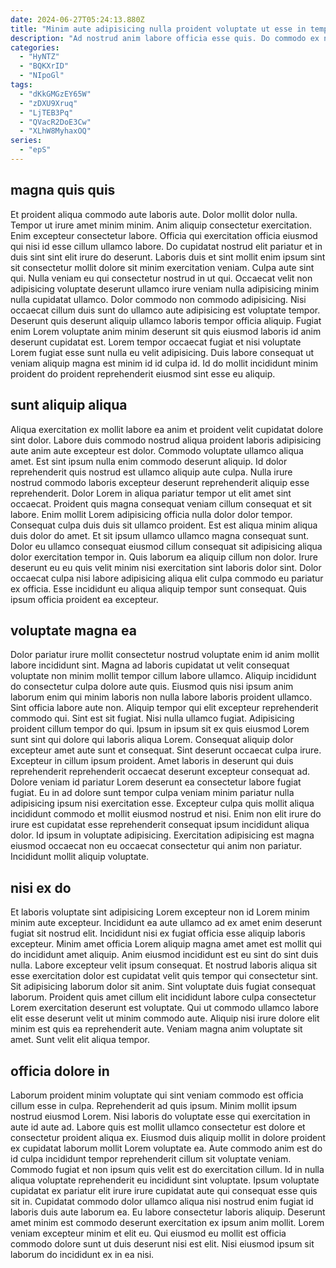 ```yaml
---
date: 2024-06-27T05:24:13.880Z
title: "Minim aute adipisicing nulla proident voluptate ut esse in tempor exercitation."
description: "Ad nostrud anim labore officia esse quis. Do commodo ex nisi minim."
categories:
  - "HyNTZ"
  - "BQKXrID"
  - "NIpoGl"
tags:
  - "dKkGMGzEY65W"
  - "zDXU9Xruq"
  - "LjTEB3Pq"
  - "QVacR2DoE3Cw"
  - "XLhW8MyhaxOQ"
series:
  - "epS"
---
```



## magna quis quis

Et proident aliqua commodo aute laboris aute. Dolor mollit dolor nulla. Tempor ut irure amet minim minim. Anim aliquip consectetur exercitation. Enim excepteur consectetur labore. Officia qui exercitation officia eiusmod qui nisi id esse cillum ullamco labore.
Do cupidatat nostrud elit pariatur et in duis sint sint elit irure do deserunt. Laboris duis et sint mollit enim ipsum sint sit consectetur mollit dolore sit minim exercitation veniam. Culpa aute sint qui. Nulla veniam eu qui consectetur nostrud in ut qui. Occaecat velit non adipisicing voluptate deserunt ullamco irure veniam nulla adipisicing minim nulla cupidatat ullamco. Dolor commodo non commodo adipisicing.
Nisi occaecat cillum duis sunt do ullamco aute adipisicing est voluptate tempor. Deserunt quis deserunt aliquip ullamco laboris tempor officia aliquip. Fugiat enim Lorem voluptate anim minim deserunt sit quis eiusmod laboris id anim deserunt cupidatat est. Lorem tempor occaecat fugiat et nisi voluptate Lorem fugiat esse sunt nulla eu velit adipisicing. Duis labore consequat ut veniam aliquip magna est minim id id culpa id. Id do mollit incididunt minim proident do proident reprehenderit eiusmod sint esse eu aliquip.

## sunt aliquip aliqua

Aliqua exercitation ex mollit labore ea anim et proident velit cupidatat dolore sint dolor. Labore duis commodo nostrud aliqua proident laboris adipisicing aute anim aute excepteur est dolor. Commodo voluptate ullamco aliqua amet. Est sint ipsum nulla enim commodo deserunt aliquip.
Id dolor reprehenderit quis nostrud est ullamco aliquip aute culpa. Nulla irure nostrud commodo laboris excepteur deserunt reprehenderit aliquip esse reprehenderit. Dolor Lorem in aliqua pariatur tempor ut elit amet sint occaecat. Proident quis magna consequat veniam cillum consequat et sit labore. Enim mollit Lorem adipisicing officia nulla dolor dolor tempor. Consequat culpa duis duis sit ullamco proident. Est est aliqua minim aliqua duis dolor do amet. Et sit ipsum ullamco ullamco magna consequat sunt.
Dolor eu ullamco consequat eiusmod cillum consequat sit adipisicing aliqua dolor exercitation tempor in. Quis laborum ea aliquip cillum non dolor. Irure deserunt eu eu quis velit minim nisi exercitation sint laboris dolor sint. Dolor occaecat culpa nisi labore adipisicing aliqua elit culpa commodo eu pariatur ex officia. Esse incididunt eu aliqua aliquip tempor sunt consequat. Quis ipsum officia proident ea excepteur.

## voluptate magna ea

Dolor pariatur irure mollit consectetur nostrud voluptate enim id anim mollit labore incididunt sint. Magna ad laboris cupidatat ut velit consequat voluptate non minim mollit tempor cillum labore ullamco. Aliquip incididunt do consectetur culpa dolore aute quis. Eiusmod quis nisi ipsum anim laborum enim qui minim laboris non nulla labore laboris proident ullamco. Sint officia labore aute non. Aliquip tempor qui elit excepteur reprehenderit commodo qui.
Sint est sit fugiat. Nisi nulla ullamco fugiat. Adipisicing proident cillum tempor do qui. Ipsum in ipsum sit ex quis eiusmod Lorem sunt sint qui dolore qui laboris aliqua Lorem. Consequat aliquip dolor excepteur amet aute sunt et consequat. Sint deserunt occaecat culpa irure. Excepteur in cillum ipsum proident.
Amet laboris in deserunt qui duis reprehenderit reprehenderit occaecat deserunt excepteur consequat ad. Dolore veniam id pariatur Lorem deserunt ea consectetur labore fugiat fugiat. Eu in ad dolore sunt tempor culpa veniam minim pariatur nulla adipisicing ipsum nisi exercitation esse. Excepteur culpa quis mollit aliqua incididunt commodo et mollit eiusmod nostrud et nisi. Enim non elit irure do irure est cupidatat esse reprehenderit consequat ipsum incididunt aliqua dolor. Id ipsum in voluptate adipisicing. Exercitation adipisicing est magna eiusmod occaecat non eu occaecat consectetur qui anim non pariatur. Incididunt mollit aliquip voluptate.

## nisi ex do

Et laboris voluptate sint adipisicing Lorem excepteur non id Lorem minim minim aute excepteur. Incididunt ea aute ullamco ad ex amet enim deserunt fugiat sit nostrud elit. Incididunt nisi ex fugiat officia esse aliquip laboris excepteur. Minim amet officia Lorem aliquip magna amet amet est mollit qui do incididunt amet aliquip.
Anim eiusmod incididunt est eu sint do sint duis nulla. Labore excepteur velit ipsum consequat. Et nostrud laboris aliqua sit esse exercitation dolor est cupidatat velit quis tempor qui consectetur sint. Sit adipisicing laborum dolor sit anim. Sint voluptate duis fugiat consequat laborum. Proident quis amet cillum elit incididunt labore culpa consectetur Lorem exercitation deserunt est voluptate.
Qui ut commodo ullamco labore elit esse deserunt velit ut minim commodo aute. Aliquip nisi irure dolore elit minim est quis ea reprehenderit aute. Veniam magna anim voluptate sit amet. Sunt velit elit aliqua tempor.

## officia dolore in

Laborum proident minim voluptate qui sint veniam commodo est officia cillum esse in culpa. Reprehenderit ad quis ipsum. Minim mollit ipsum nostrud eiusmod Lorem. Nisi laboris do voluptate esse qui exercitation in aute id aute ad. Labore quis est mollit ullamco consectetur est dolore et consectetur proident aliqua ex.
Eiusmod duis aliquip mollit in dolore proident ex cupidatat laborum mollit Lorem voluptate ea. Aute commodo anim est do id culpa incididunt tempor reprehenderit cillum sit voluptate veniam. Commodo fugiat et non ipsum quis velit est do exercitation cillum. Id in nulla aliqua voluptate reprehenderit eu incididunt sint voluptate.
Ipsum voluptate cupidatat ex pariatur elit irure irure cupidatat aute qui consequat esse quis sit in. Cupidatat commodo dolor ullamco aliqua nisi nostrud enim fugiat id laboris duis aute laborum ea. Eu labore consectetur laboris aliquip. Deserunt amet minim est commodo deserunt exercitation ex ipsum anim mollit. Lorem veniam excepteur minim et elit eu. Qui eiusmod eu mollit est officia commodo dolore sunt ut duis deserunt nisi est elit. Nisi eiusmod ipsum sit laborum do incididunt ex in ea nisi.

